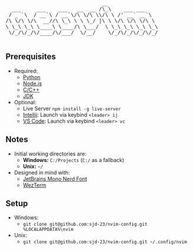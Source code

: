 <p align="center">
  <pre>
                               __                
  ___     ___    ___   __  __ /\_\    ___ ___    
 / _ `\  / __`\ / __`\/\ \/\ \\/\ \ /' __` __`\                        My personal Neovim config :)
/\ \/\ \/\  __//\ \_\ \ \ \_/ |\ \ \/\ \/\ \/\ \                     Designed to be quiet and minimal,
\ \_\ \_\ \____\ \____/\ \___/  \ \_\ \_\ \_\ \_\                          but also--a full IDE!
 \/_/\/_/\/____/\/___/  \/__/    \/_/\/_/\/_/\/_/
  </pre>
</p>

## Prerequisites
- Required:
  - [Python](https://www.python.org/)
  - [Node.js](https://nodejs.org/en)
  - [C/C++](https://www.mingw-w64.org/)
  - [JDK](https://www.oracle.com/java/technologies/downloads/)
- Optional:
  - Live Server `npm install -g live-server`
  - [Intellij](https://www.jetbrains.com/idea/): Launch via keybind `<leader> ij`
  - [VS Code](https://code.visualstudio.com/): Launch via keybind `<leader> vc`

## Notes

- Initial working directories are:
  - **Windows:** `C:/Projects` (`C:/` as a fallback)
  - **Unix:** `~/`
- Designed in mind with:
  - [JetBrains Mono Nerd Font](https://www.nerdfonts.com/font-downloads)
  - [WezTerm](https://wezterm.org/installation.html)

## Setup
- Windows:
  - `git clone git@github.com:sjd-23/nvim-config.git %LOCALAPPDATA%\nvim`
- Unix:
  - `git clone git@github.com:sjd-23/nvim-config.git ~/.config/nvim`
